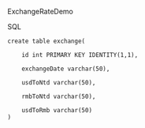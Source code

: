 ExchangeRateDemo

SQL


    create table exchange(

        id int PRIMARY KEY IDENTITY(1,1),
    
        exchangeDate varchar(50),
    
        usdToNtd varchar(50),
    
        rmbToNtd varchar(50),
    
        usdToRmb varchar(50)
    )
